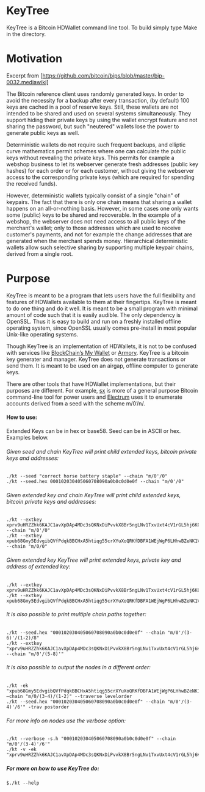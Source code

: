 KeyTree
===========

KeyTree is a Bitcoin HDWallet command line tool. To build simply type Make in the directory.


Motivation
===========

Excerpt from [https://github.com/bitcoin/bips/blob/master/bip-0032.mediawiki]

The Bitcoin reference client uses randomly generated keys. In order to avoid the necessity for a backup after every transaction, (by default) 100 keys are cached in a pool of reserve keys. Still, these wallets are not intended to be shared and used on several systems simultaneously. They support hiding their private keys by using the wallet encrypt feature and not sharing the password, but such "neutered" wallets lose the power to generate public keys as well.

Deterministic wallets do not require such frequent backups, and elliptic curve mathematics permit schemes where one can calculate the public keys without revealing the private keys. This permits for example a webshop business to let its webserver generate fresh addresses (public key hashes) for each order or for each customer, without giving the webserver access to the corresponding private keys (which are required for spending the received funds).

However, deterministic wallets typically consist of a single "chain" of keypairs. The fact that there is only one chain means that sharing a wallet happens on an all-or-nothing basis. However, in some cases one only wants some (public) keys to be shared and recoverable. In the example of a webshop, the webserver does not need access to all public keys of the merchant's wallet; only to those addresses which are used to receive customer's payments, and not for example the change addresses that are generated when the merchant spends money. Hierarchical deterministic wallets allow such selective sharing by supporting multiple keypair chains, derived from a single root.

[https://github.com/bitcoin/bips/blob/master/bip-0032.mediawiki]:https://github.com/bitcoin/bips/blob/master/bip-0032.mediawiki

Purpose
===========
KeyTree is meant to be a program that lets users have the full flexibility and features of HDWallets available to them at their fingertips. KeyTree is meant to do one thing and do it well. It is meant to be a small program with minimal amount of code such that it is easily audible. The only dependency is OpenSSL. Thus it is easy to build and run on a freshly installed offline operating system, since OpenSSL usually comes pre-install in most popular Unix-like operating systems.

Though KeyTree  is an implementation of HDWallets, it is not to be confused with services like [BlockChain’s My Wallet](https://blockchain.info/wallet) or [Armory](https://bitcoinarmory.com/). KeyTree is a bitcoin key generater and manager. KeyTree does not generate transactions or send them. It is  meant to be used on an airgap, offline computer to generate keys.

There are other tools that have HDWallet implementations, but their purposes are different. For example, [sx](https://github.com/spesmilo/sx) is more of a general purpose Bitcoin command-line tool for power users and [Electrum](https://github.com/spesmilo/electrum) uses it to enumerate accounts derived from a seed with the scheme m/0’/n/.


#### How to use:

Extended Keys can be in hex or base58. Seed can be in ASCII or hex. Examples below.

###### Given seed and chain KeyTree will print child extended keys, bitcoin private keys and addresses:
    ./kt --seed "correct horse battery staple" --chain "m/0'/0"
    ./kt --seed.hex 000102030405060708090a0b0c0d0e0f --chain "m/0'/0"

###### Given extended key and chain KeyTree will print child extended keys, bitcoin private keys and addresses:
    ./kt --extkey xprv9uHRZZhk6KAJC1avXpDAp4MDc3sQKNxDiPvvkX8Br5ngLNv1TxvUxt4cV1rGL5hj6KCesnDYUhd7oWgT11eZG7XnxHrnYeSvkzY7d2bhkJ7 --chain "m/0'/0"
    ./kt --extkey xpub68Gmy5EdvgibQVfPdqkBBCHxA5htiqg55crXYuXoQRKfDBFA1WEjWgP6LHhwBZeNK1VTsfTFUHCdrfp1bgwQ9xv5ski8PX9rL2dZXvgGDnw --chain "m/0/0"

###### Given extended key KeyTree will print extended keys, private key and address of extended key:
    ./kt --extkey xprv9uHRZZhk6KAJC1avXpDAp4MDc3sQKNxDiPvvkX8Br5ngLNv1TxvUxt4cV1rGL5hj6KCesnDYUhd7oWgT11eZG7XnxHrnYeSvkzY7d2bhkJ7
    ./kt --extkey xpub68Gmy5EdvgibQVfPdqkBBCHxA5htiqg55crXYuXoQRKfDBFA1WEjWgP6LHhwBZeNK1VTsfTFUHCdrfp1bgwQ9xv5ski8PX9rL2dZXvgGDnw

###### It is also possible to print multiple chain paths together:
    ./kt --seed.hex "000102030405060708090a0b0c0d0e0f" --chain "m/0'/(3-6)'/(1-2)/8"
    ./kt --extkey "xprv9uHRZZhk6KAJC1avXpDAp4MDc3sQKNxDiPvvkX8Br5ngLNv1TxvUxt4cV1rGL5hj6KCesnDYUhd7oWgT11eZG7XnxHrnYeSvkzY7d2bhkJ7" --chain "m/0'/(5-8)'"

###### It is also possible to output the nodes in a different order:
    ./kt -ek "xpub68Gmy5EdvgibQVfPdqkBBCHxA5htiqg55crXYuXoQRKfDBFA1WEjWgP6LHhwBZeNK1VTsfTFUHCdrfp1bgwQ9xv5ski8PX9rL2dZXvgGDnw" —chain "m/0/(3-4)/(1-2)" --traverse levelorder
    ./kt --seed.hex "000102030405060708090a0b0c0d0e0f" --chain "m/0'/(3-4)'/6'" -trav postorder

###### For more info on nodes use the verbose option:
    ./kt --verbose -s.h "000102030405060708090a0b0c0d0e0f" --chain "m/0'/(3-4)'/6'"
    ./kt -v -ek "xprv9uHRZZhk6KAJC1avXpDAp4MDc3sQKNxDiPvvkX8Br5ngLNv1TxvUxt4cV1rGL5hj6KCesnDYUhd7oWgT11eZG7XnxHrnYeSvkzY7d2bhkJ7"

##### For more on how to use KeyTree do:
    $./kt --help